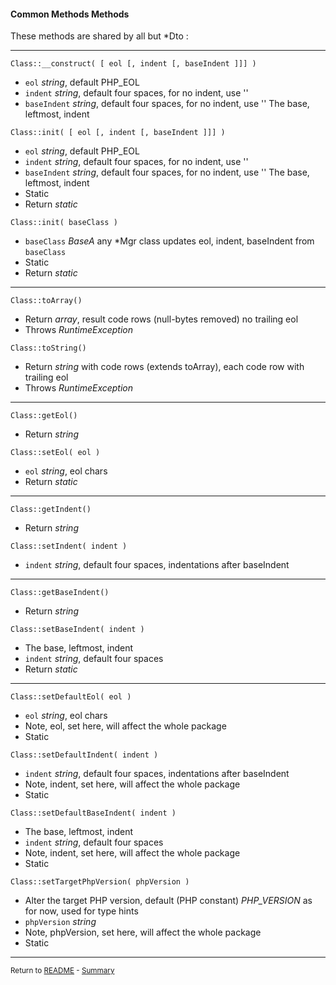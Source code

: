 [comment]: # (This file is part of PcGen, PHP Code Generation support package. Copyright 2020 Kjell-Inge Gustafsson, kigkonsult, All rights reserved, licence GPL 3.0)

#### Common Methods Methods

These methods are shared by all but *Dto :

---

```Class::__construct( [ eol [, indent [, baseIndent ]]] )```

* ```eol```     _string_, default PHP_EOL
* ```indent```  _string_, default four spaces, for no indent, use '' 
* ```baseIndent```  _string_, default four spaces, for no indent, use '' 
   The base, leftmost, indent
  

```Class::init( [ eol [, indent [, baseIndent ]]] )```

* ```eol```     _string_, default PHP_EOL
* ```indent```  _string_, default four spaces, for no indent, use ''
* ```baseIndent```  _string_, default four spaces, for no indent, use '' 
   The base, leftmost, indent
* Static
* Return _static_


```Class::init( baseClass )```

* ```baseClass``` _BaseA_ any *Mgr class
   updates eol, indent, baseIndent from ```baseClass```
* Static
* Return _static_

---

```Class::toArray()```

* Return _array_, result code rows (null-bytes removed) no trailing eol
* Throws _RuntimeException_


```Class::toString()```

* Return _string_ with code rows (extends toArray), each code row with trailing eol
* Throws _RuntimeException_

---

```Class::getEol()```

* Return _string_


```Class::setEol( eol )```

* ```eol``` _string_, eol chars
* Return _static_

---

```Class::getIndent()```

* Return _string_


```Class::setIndent( indent )```

* ```indent``` _string_, default four spaces, indentations after baseIndent

---

```Class::getBaseIndent()```

* Return _string_


```Class::setBaseIndent( indent )```

* The base, leftmost, indent
* ```indent``` _string_, default four spaces
* Return _static_

---

```Class::setDefaultEol( eol )```

* ```eol``` _string_, eol chars
* Note, eol, set here, will affect the whole package
* Static


```Class::setDefaultIndent( indent )```

* ```indent``` _string_, default four spaces, indentations after baseIndent
* Note, indent, set here, will affect the whole package
* Static


```Class::setDefaultBaseIndent( indent )```

* The base, leftmost, indent
* ```indent``` _string_, default four spaces
* Note, indent, set here, will affect the whole package
* Static


```Class::setTargetPhpVersion( phpVersion )```

* Alter the target PHP version, default (PHP constant) _PHP_VERSION_
   as for now, used for type hints
* ```phpVersion``` _string_
* Note, phpVersion, set here, will affect the whole package
* Static

---

<small>Return to [README] - [Summary]</small>

[README]:../README.md
[Summary]:Summary.md
